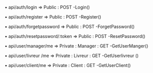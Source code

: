 • api/auth/login => Public : POST
-Login()

• api/auth/register => Public : POST
-Register()

• api/auth/forgetpassword => Public : POST
-ForgetPassword()

• api/auth/resetpassword/:token => Public : POST 
-ResetPassword()

• api/user/manager/me => Private : Manager : GET
-GetUserManger()

• api/user/livreur /me => Private : Livreur  : GET
-GetUserlivreur ()

• api/user/client/me => Private : Client : GET
-GetUserClient()